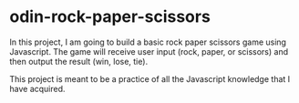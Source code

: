 # odin-rock-paper-scissors
In this project, I am going to build a basic rock paper scissors game using Javascript. The game will receive user input (rock, paper, or scissors) and then output the result (win, lose, tie). 

This project is meant to be a practice of all the Javascript knowledge that I have acquired.